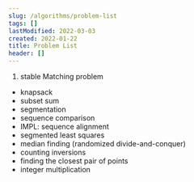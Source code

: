 ```yaml
---
slug: /algorithms/problem-list
tags: []
lastModified: 2022-03-03
created: 2022-01-22
title: Problem List
header: []
---
```


1. stable Matching problem
- knapsack
- subset sum
- segmentation
- sequence comparison
- IMPL: sequence alignment
- segmented least squares
- median finding (randomized divide-and-conquer)
- counting inversions
- finding the closest pair of points
- integer multiplication